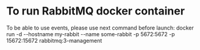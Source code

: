 # To run RabbitMQ docker container
To be able to use events, please use next command before launch:
docker run -d --hostname my-rabbit --name some-rabbit -p 5672:5672 -p 15672:15672 rabbitmq:3-management
